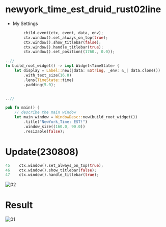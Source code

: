 # newyork_time_est_druid_rust02line

- My Settings

```rust
        child.event(ctx, event, data, env);
        ctx.window().set_always_on_top(true);
        ctx.window().show_titlebar(false);
        ctx.window().handle_titlebar(true);
        ctx.window().set_position((1760., 0.0));

..//
fn build_root_widget() -> impl Widget<TimeState> {
    let display = Label::new(|data: &String, _env: &_| data.clone())
        .with_text_size(16.0)
        .lens(TimeState::time)
        .padding(5.0);


..//

pub fn main() {
    // describe the main window
    let main_window = WindowDesc::new(build_root_widget())
        .title("NewYork_Time: EST!")
        .window_size((160.0, 90.0))
        .resizable(false);


```

# Update(230808)

```rust
45    ctx.window().set_always_on_top(true);
46    ctx.window().show_titlebar(false);
47    ctx.window().handle_titlebar(true);
```


![02](https://github.com/YoungHaKim7/Cpp_Training/assets/67513038/c16924c9-d20c-426b-8bc6-6f54f353e753)


# Result

![01](https://github.com/YoungHaKim7/Cpp_Training/assets/67513038/f628d962-fa53-446c-bc57-991adcfa23db)


